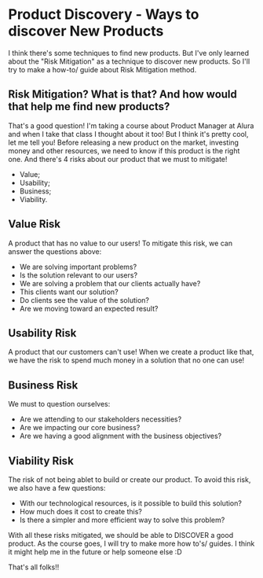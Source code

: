 # Product Discovery - Ways to discover New Products

I think there's some techniques to find new products. But I've only learned about the "Risk Mitigation" as a technique to discover new products.
So I'll try to make a how-to/ guide about Risk Mitigation method.

## Risk Mitigation? What is that? And how would that help me find new products?

That's a good question! I'm taking a course about Product Manager at Alura and when I take that class I thought about it too! But I think it's pretty cool, let me tell you!
Before releasing a new product on the market, investing money and other resources, we need to know if this product is the right one. 
And there's 4 risks about our product that we must to mitigate!
- Value;
- Usability;
- Business;
- Viability.

## Value Risk
A product that has no value to our users! 
To mitigate this risk, we can answer the questions above:
- We are solving important problems?
- Is the solution relevant to our users?
- We are solving a problem that our clients actually have?
- This clients want our solution?
- Do clients see the value of the solution?
- Are we moving toward an expected result?

## Usability Risk
A product that our customers can't use! When we create a product like that, we have the risk to spend much money in a solution that no one can use!

## Business Risk
We must to question ourselves:
- Are we attending to our stakeholders necessities? 
- Are we impacting our core business?
- Are we having a good alignment with the business objectives?

## Viability Risk
The risk of not being ablet to build or create our product.
To avoid this risk, we also have a few questions:
- With our technological resources, is it possible to build this solution?
- How much does it cost to create this?
- Is there a simpler and more efficient way to solve this problem?

With all these risks mitigated, we should be able to DISCOVER a good product. 
As the course goes, I will try to make more how to's/ guides. I think it might help me in the future or help someone else :D

That's all folks!! 
